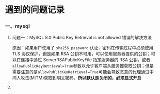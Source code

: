 # 遇到的问题记录

### 一、mysql

1. 问题一：MySQL 8.0 Public Key Retrieval is not allowed 错误的解决方法

   原因：如果用户使用了 `sha256_password` 认证，密码在传输过程中必须使用 TLS 协议保护，但是如果 RSA 公钥不可用，可以使用服务器提供的公钥；可以在连接中通过 ServerRSAPublicKeyFile 指定服务器的 RSA 公钥，或者`allowPublicKeyRetrieval=True`参数以允许客户端从服务器获取公钥；但是需要注意的是`allowPublicKeyRetrieval=True`可能会导致恶意的代理通过中间人攻击(MITM)获取到明文密码，**所以默认是关闭的，必须显式开启**

2. 

